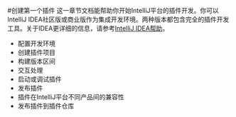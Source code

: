 #创建第一个插件
这一章节文档能帮助你开始IntelliJ平台的插件开发。你可以IntelliJ IDEA社区版或商业版作为集成开发环境。两种版本都包含完全的插件开发工具。关于IDEA更详细的信息，请参考[IntelliJ IDEA帮助](https://www.jetbrains.com/idea/help/)。

* 配置开发环境
* 创建插件项目
* 构建版本区间
* 交互处理
* 启动或调试插件
* 发布插件
* 插件在IntelliJ平台不同产品间的兼容性
* 发布插件到插件仓库


